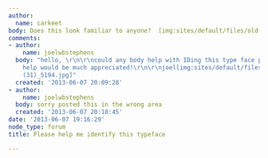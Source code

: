 ```yaml
---
author:
  name: carkeet
body: Does this look familiar to anyone?  [img:sites/default/files/old-images/type_4996.jpg]
comments:
- author:
    name: joelwbstephens
  body: "hello, \r\n\r\ncould any body help with IDing this type face please\r\n\r\nany
    help would be much appreciated!\r\n\r\njoel[img:sites/default/files/old-images/photo
    (31)_5194.jpg]"
  created: '2013-06-07 20:09:28'
- author:
    name: joelwbstephens
  body: sorry posted this in the wrong area
  created: '2013-06-07 20:18:45'
date: '2013-06-07 19:16:29'
node_type: forum
title: Please help me identify this typeface

---
```


